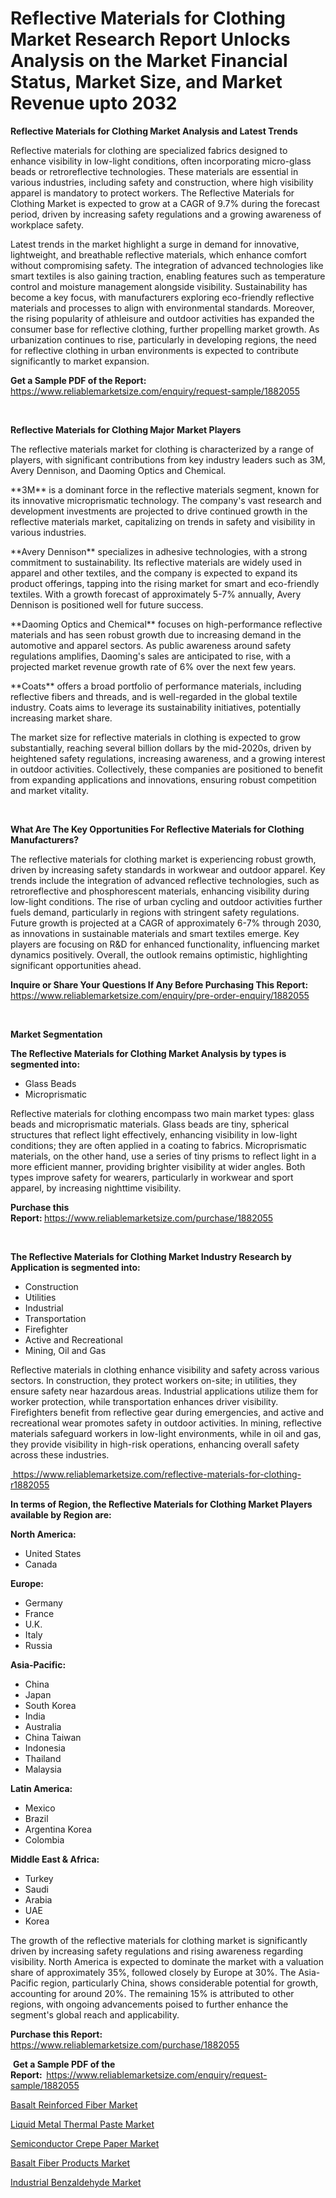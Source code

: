<p><h1>Reflective Materials for Clothing Market Research Report Unlocks Analysis on the Market Financial Status, Market Size, and Market Revenue upto 2032</h1></p><p><strong>Reflective Materials for Clothing Market Analysis and Latest Trends</strong></p>
<p><p>Reflective materials for clothing are specialized fabrics designed to enhance visibility in low-light conditions, often incorporating micro-glass beads or retroreflective technologies. These materials are essential in various industries, including safety and construction, where high visibility apparel is mandatory to protect workers. The Reflective Materials for Clothing Market is expected to grow at a CAGR of 9.7% during the forecast period, driven by increasing safety regulations and a growing awareness of workplace safety. </p><p>Latest trends in the market highlight a surge in demand for innovative, lightweight, and breathable reflective materials, which enhance comfort without compromising safety. The integration of advanced technologies like smart textiles is also gaining traction, enabling features such as temperature control and moisture management alongside visibility. Sustainability has become a key focus, with manufacturers exploring eco-friendly reflective materials and processes to align with environmental standards. Moreover, the rising popularity of athleisure and outdoor activities has expanded the consumer base for reflective clothing, further propelling market growth. As urbanization continues to rise, particularly in developing regions, the need for reflective clothing in urban environments is expected to contribute significantly to market expansion.</p></p>
<p><strong>Get a Sample PDF of the Report:&nbsp;</strong> <a href="https://www.reliablemarketsize.com/enquiry/request-sample/1882055?utm_campaign=1991&utm_medium=2&utm_source=Github&utm_content=ia&utm_term=31012025&utm_id=reflective-materials-for-clothing">https://www.reliablemarketsize.com/enquiry/request-sample/1882055</a></p>
<p>&nbsp;</p>
<p><strong>Reflective Materials for Clothing Major Market Players</strong></p>
<p><p>The reflective materials market for clothing is characterized by a range of players, with significant contributions from key industry leaders such as 3M, Avery Dennison, and Daoming Optics and Chemical. </p><p>**3M** is a dominant force in the reflective materials segment, known for its innovative microprismatic technology. The company's vast research and development investments are projected to drive continued growth in the reflective materials market, capitalizing on trends in safety and visibility in various industries.</p><p>**Avery Dennison** specializes in adhesive technologies, with a strong commitment to sustainability. Its reflective materials are widely used in apparel and other textiles, and the company is expected to expand its product offerings, tapping into the rising market for smart and eco-friendly textiles. With a growth forecast of approximately 5-7% annually, Avery Dennison is positioned well for future success.</p><p>**Daoming Optics and Chemical** focuses on high-performance reflective materials and has seen robust growth due to increasing demand in the automotive and apparel sectors. As public awareness around safety regulations amplifies, Daoming's sales are anticipated to rise, with a projected market revenue growth rate of 6% over the next few years.</p><p>**Coats** offers a broad portfolio of performance materials, including reflective fibers and threads, and is well-regarded in the global textile industry. Coats aims to leverage its sustainability initiatives, potentially increasing market share.</p><p>The market size for reflective materials in clothing is expected to grow substantially, reaching several billion dollars by the mid-2020s, driven by heightened safety regulations, increasing awareness, and a growing interest in outdoor activities. Collectively, these companies are positioned to benefit from expanding applications and innovations, ensuring robust competition and market vitality.</p></p>
<p>&nbsp;</p>
<p><strong>What Are The Key Opportunities For Reflective Materials for Clothing Manufacturers?</strong></p>
<p><p>The reflective materials for clothing market is experiencing robust growth, driven by increasing safety standards in workwear and outdoor apparel. Key trends include the integration of advanced reflective technologies, such as retroreflective and phosphorescent materials, enhancing visibility during low-light conditions. The rise of urban cycling and outdoor activities further fuels demand, particularly in regions with stringent safety regulations. Future growth is projected at a CAGR of approximately 6-7% through 2030, as innovations in sustainable materials and smart textiles emerge. Key players are focusing on R&D for enhanced functionality, influencing market dynamics positively. Overall, the outlook remains optimistic, highlighting significant opportunities ahead.</p></p>
<p><strong>Inquire or Share Your Questions If Any Before Purchasing This Report:</strong> <a href="https://www.reliablemarketsize.com/enquiry/pre-order-enquiry/1882055?utm_campaign=1991&utm_medium=2&utm_source=Github&utm_content=ia&utm_term=31012025&utm_id=reflective-materials-for-clothing">https://www.reliablemarketsize.com/enquiry/pre-order-enquiry/1882055</a></p>
<p>&nbsp;</p>
<p><strong>Market Segmentation</strong></p>
<p><strong>The Reflective Materials for Clothing Market Analysis by types is segmented into:</strong></p>
<p><ul><li>Glass Beads</li><li>Microprismatic</li></ul></p>
<p><p>Reflective materials for clothing encompass two main market types: glass beads and microprismatic materials. Glass beads are tiny, spherical structures that reflect light effectively, enhancing visibility in low-light conditions; they are often applied in a coating to fabrics. Microprismatic materials, on the other hand, use a series of tiny prisms to reflect light in a more efficient manner, providing brighter visibility at wider angles. Both types improve safety for wearers, particularly in workwear and sport apparel, by increasing nighttime visibility.</p></p>
<p><strong>Purchase this Report:&nbsp;</strong><a href="https://www.reliablemarketsize.com/purchase/1882055?utm_campaign=1991&utm_medium=2&utm_source=Github&utm_content=ia&utm_term=31012025&utm_id=reflective-materials-for-clothing">https://www.reliablemarketsize.com/purchase/1882055</a></p>
<p>&nbsp;</p>
<p><strong>The Reflective Materials for Clothing Market Industry Research by Application is segmented into:</strong></p>
<p><ul><li>Construction</li><li>Utilities</li><li>Industrial</li><li>Transportation</li><li>Firefighter</li><li>Active and Recreational</li><li>Mining, Oil and Gas</li></ul></p>
<p><p>Reflective materials in clothing enhance visibility and safety across various sectors. In construction, they protect workers on-site; in utilities, they ensure safety near hazardous areas. Industrial applications utilize them for worker protection, while transportation enhances driver visibility. Firefighters benefit from reflective gear during emergencies, and active and recreational wear promotes safety in outdoor activities. In mining, reflective materials safeguard workers in low-light environments, while in oil and gas, they provide visibility in high-risk operations, enhancing overall safety across these industries.</p></p>
<p><a href="https://www.reliablemarketsize.com/reflective-materials-for-clothing-r1882055?utm_campaign=1991&utm_medium=2&utm_source=Github&utm_content=ia&utm_term=31012025&utm_id=reflective-materials-for-clothing">&nbsp;https://www.reliablemarketsize.com/reflective-materials-for-clothing-r1882055</a></p>
<p><strong>In terms of Region, the Reflective Materials for Clothing Market Players available by Region are:</strong></p>
<p>
    <p> <strong> North America: </strong>
        <ul>
            <li>United States</li>
            <li>Canada</li>
        </ul>
        </p> 
    <p> <strong> Europe: </strong>
        <ul>
            <li>Germany</li>
            <li>France</li>
            <li>U.K.</li>
            <li>Italy</li>
            <li>Russia</li>
        </ul>
        </p> 
    <p> <strong> Asia-Pacific: </strong>
        <ul>
            <li>China</li>
            <li>Japan</li>
            <li>South Korea</li>
            <li>India</li>
            <li>Australia</li>
            <li>China Taiwan</li>
            <li>Indonesia</li>
            <li>Thailand</li>
            <li>Malaysia</li>
        </ul>
        </p> 
    <p> <strong> Latin America: </strong>
        <ul>
            <li>Mexico</li>
            <li>Brazil</li>
            <li>Argentina Korea</li>
            <li>Colombia</li>
        </ul>
        </p> 
    <p> <strong> Middle East & Africa: </strong>
        <ul>
            <li>Turkey</li>
            <li>Saudi</li>
            <li>Arabia</li>
            <li>UAE</li>
            <li>Korea</li>
        </ul>
    </p>
    </p>
<p><p>The growth of the reflective materials for clothing market is significantly driven by increasing safety regulations and rising awareness regarding visibility. North America is expected to dominate the market with a valuation share of approximately 35%, followed closely by Europe at 30%. The Asia-Pacific region, particularly China, shows considerable potential for growth, accounting for around 20%. The remaining 15% is attributed to other regions, with ongoing advancements poised to further enhance the segment's global reach and applicability.</p></p>
<p><strong>Purchase this Report: </strong><a href="https://www.reliablemarketsize.com/purchase/1882055?utm_campaign=1991&utm_medium=2&utm_source=Github&utm_content=ia&utm_term=31012025&utm_id=reflective-materials-for-clothing">https://www.reliablemarketsize.com/purchase/1882055</a></p>
<p>&nbsp;<strong>Get a Sample PDF of the Report:&nbsp;&nbsp;</strong><a href="https://www.reliablemarketsize.com/enquiry/request-sample/1882055?utm_campaign=1991&utm_medium=2&utm_source=Github&utm_content=ia&utm_term=31012025&utm_id=reflective-materials-for-clothing">https://www.reliablemarketsize.com/enquiry/request-sample/1882055</a></p>
<p><strong></strong></p>
<p><p><a href="https://www.linkedin.com/pulse/comprehensive-report-basalt-reinforced-fiber-market-2025-2032-ghawf?utm_campaign=1991&utm_medium=2&utm_source=Github&utm_content=ia&utm_term=31012025&utm_id=reflective-materials-for-clothing">Basalt Reinforced Fiber Market</a></p><p><a href="https://github.com/hoevealiur4/Market-Research-Report-List-1/blob/main/liquid-metal-thermal-paste-market.md?utm_campaign=1991&utm_medium=2&utm_source=Github&utm_content=ia&utm_term=31012025&utm_id=reflective-materials-for-clothing">Liquid Metal Thermal Paste Market</a></p><p><a href="https://www.linkedin.com/pulse/semiconductor-crepe-paper-market-analysis-growth-forecast-a3jtf?utm_campaign=1991&utm_medium=2&utm_source=Github&utm_content=ia&utm_term=31012025&utm_id=reflective-materials-for-clothing">Semiconductor Crepe Paper Market</a></p><p><a href="https://www.linkedin.com/pulse/basalt-fiber-products-market-size-continuously-growing-zp9gc?utm_campaign=1991&utm_medium=2&utm_source=Github&utm_content=ia&utm_term=31012025&utm_id=reflective-materials-for-clothing">Basalt Fiber Products Market</a></p><p><a href="https://github.com/YashRP12/Market-Research-Report-List-7/blob/main/industrial-benzaldehyde-market.md?utm_campaign=1991&utm_medium=2&utm_source=Github&utm_content=ia&utm_term=31012025&utm_id=reflective-materials-for-clothing">Industrial Benzaldehyde Market</a></p></p>